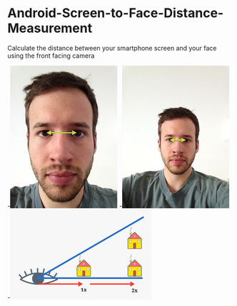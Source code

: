 Android-Screen-to-Face-Distance-Measurement
===========================================

Calculate the distance between your smartphone screen and your face using the front facing camera


-![alt tag](Images/Close.jpg)
-![alt tag](Images/Far.jpg)
-![alt tag](Images/Idea.png)

